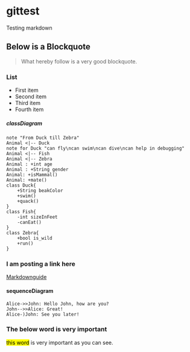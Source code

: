 # gittest
Testing markdown

## Below is a Blockquote
> What hereby follow is a very good blockquote.

### List
- First item
- Second item
- Third item
- Fourth item
##### classDiagram
    note "From Duck till Zebra"
    Animal <|-- Duck
    note for Duck "can fly\ncan swim\ncan dive\ncan help in debugging"
    Animal <|-- Fish
    Animal <|-- Zebra
    Animal : +int age
    Animal : +String gender
    Animal: +isMammal()
    Animal: +mate()
    class Duck{
        +String beakColor
        +swim()
        +quack()
    }
    class Fish{
        -int sizeInFeet
        -canEat()
    }
    class Zebra{
        +bool is_wild
        +run()
    }


### I am posting a link here
[Markdownguide](https://www.markdownguide.org/)
#### sequenceDiagram
    Alice->>John: Hello John, how are you?
    John-->>Alice: Great!
    Alice-)John: See you later!

### The below word is very important
<mark>this word</mark> is very important as you can see.
